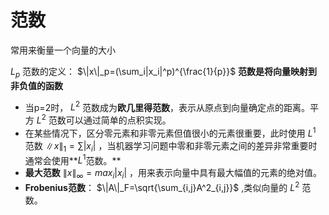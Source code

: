 # 范数

常用来衡量一个向量的大小

 $L_p$ 范数的定义： $\|x\|_p=(\sum_i|x_i|^p)^{\frac{1}{p}}$  **范数是将向量映射到非负值的函数**

* 当p=2时， $L^2$ 范数成为**欧几里得范数**，表示从原点到向量确定点的距离。平方 $L^2$ 范数可以通过简单的点积实现。
* 在某些情况下，区分零元素和非零元素但值很小的元素很重要，此时使用 $L^1$ 范数 $\|x\|_1=\sum|x_i|$ ，当机器学习问题中零和非零元素之间的差异非常重要时通常会使用**$L^1$范数。**
* **最大范数** $\|x\|_{\infty}=max_i |x_i|$ ，用来表示向量中具有最大幅值的元素的绝对值。
* **Frobenius范数**： $\|A\|_F=\sqrt{\sum_{i,j}A^2_{i,j}}$  ,类似向量的 $L^2$ 范数。

